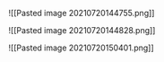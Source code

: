 ![[Pasted image 20210720144755.png]]

![[Pasted image 20210720144828.png]]

![[Pasted image 20210720150401.png]]